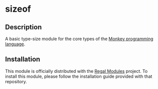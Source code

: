 sizeof
======

## Description
A basic type-size module for the core types of the [Monkey programming language](https://github.com/blitz-research/monkey).

## Installation
This module is officially distributed with the [Regal Modules](https://github.com/Regal-Internet-Brothers/regal-modules#regal-modules) project. To install this module, please follow the installation guide provided with that repository.
